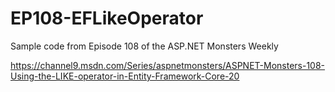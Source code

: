 # EP108-EFLikeOperator
Sample code from Episode 108 of the ASP.NET Monsters Weekly

https://channel9.msdn.com/Series/aspnetmonsters/ASPNET-Monsters-108-Using-the-LIKE-operator-in-Entity-Framework-Core-20

